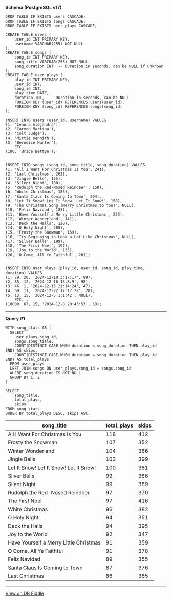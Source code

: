 **Schema (PostgreSQL v17)**

    DROP TABLE IF EXISTS users CASCADE;
    DROP TABLE IF EXISTS songs CASCADE;
    DROP TABLE IF EXISTS user_plays CASCADE;
    
    CREATE TABLE users (
        user_id INT PRIMARY KEY,
        username VARCHAR(255) NOT NULL
    );
    CREATE TABLE songs (
        song_id INT PRIMARY KEY,
        song_title VARCHAR(255) NOT NULL,
        song_duration INT  -- Duration in seconds, can be NULL if unknown
    );
    CREATE TABLE user_plays (
        play_id INT PRIMARY KEY,
        user_id INT,
        song_id INT,
        play_time DATE,
        duration INT,  -- Duration in seconds, can be NULL
        FOREIGN KEY (user_id) REFERENCES users(user_id),
        FOREIGN KEY (song_id) REFERENCES songs(song_id)
    );
    
    INSERT INTO users (user_id, username) VALUES
    (1, 'Lenora Alejandra'),
    (2, 'Carmen Martina'),
    (3, 'Colt Judge'),
    (4, 'Mittie Kennith'),
    (5, 'Berneice Hunter'),
		ETC...
    (100, 'Brice Bettye');
    
    
    INSERT INTO songs (song_id, song_title, song_duration) VALUES
    (1, 'All I Want For Christmas Is You', 241),
    (2, 'Last Christmas', 262),
    (3, 'Jingle Bells', 155),
    (4, 'Silent Night', 180),
    (5, 'Rudolph the Red-Nosed Reindeer', 150),
    (6, 'White Christmas', 185),
    (7, 'Santa Claus Is Coming to Town', 204),
    (8, 'Let It Snow! Let It Snow! Let It Snow!', 158),
    (9, 'The Christmas Song (Merry Christmas to You)', NULL),
    (10, 'Feliz Navidad', 183),
    (11, 'Have Yourself a Merry Little Christmas', 225),
    (12, 'Winter Wonderland', 141),
    (13, 'Deck the Halls', 120),
    (14, 'O Holy Night', 285),
    (15, 'Frosty the Snowman', 159),
    (16, 'Its Beginning to Look a Lot Like Christmas', NULL),
    (17, 'Silver Bells', 189),
    (18, 'The First Noel', 197),
    (19, 'Joy to the World', 135),
    (20, 'O Come, All Ye Faithful', 201);
    
    
    INSERT INTO user_plays (play_id, user_id, song_id, play_time, duration) VALUES
    (1, 79, 20, '2024-12-10 3:17:17', 89),
    (2, 85, 12, '2024-12-16 13:8:9', 98),
    (3, 46, 1, '2024-12-15 21:14:24', 47),
    (4, 69, 11, '2024-12-22 17:17:22', 20),
    (5, 13, 15, '2024-12-5 1:1:42', NULL),
		ETC...
    (10000, 67, 15, '2024-12-8 20:43:53', 63);
    
    

---

**Query #1**

    WITH song_stats AS (
      SELECT
      	user_plays.song_id,
      	songs.song_title,
      	COUNT(DISTINCT CASE WHEN duration < song_duration THEN play_id END) AS skips,
      	COUNT(DISTINCT CASE WHEN duration = song_duration THEN play_id END) AS total_plays
      FROM user_plays
      LEFT JOIN songs ON user_plays.song_id = songs.song_id
      WHERE song_duration IS NOT NULL
      GROUP BY 1, 2
    )
    
    SELECT 
    	song_title,
        total_plays,
        skips
    FROM song_stats
    ORDER BY total_plays DESC, skips ASC;

| song_title                             | total_plays | skips |
| -------------------------------------- | ----------- | ----- |
| All I Want For Christmas Is You        | 118         | 412   |
| Frosty the Snowman                     | 107         | 352   |
| Winter Wonderland                      | 104         | 386   |
| Jingle Bells                           | 103         | 399   |
| Let It Snow! Let It Snow! Let It Snow! | 100         | 381   |
| Silver Bells                           | 99          | 386   |
| Silent Night                           | 99          | 389   |
| Rudolph the Red-Nosed Reindeer         | 97          | 370   |
| The First Noel                         | 97          | 416   |
| White Christmas                        | 96          | 382   |
| O Holy Night                           | 94          | 351   |
| Deck the Halls                         | 94          | 395   |
| Joy to the World                       | 92          | 347   |
| Have Yourself a Merry Little Christmas | 91          | 359   |
| O Come, All Ye Faithful                | 91          | 378   |
| Feliz Navidad                          | 89          | 355   |
| Santa Claus Is Coming to Town          | 87          | 376   |
| Last Christmas                         | 86          | 385   |

---

[View on DB Fiddle](https://www.db-fiddle.com/f/eb8VonpBjrcnNEhRi5enMw/0)